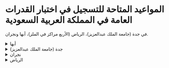 # المواعيد المتاحة للتسجيل في اختبار القدرات العامة في المملكة العربية السعودية
في جدة (جامعة الملك عبدالعزيز)، الرياض (الأربع مراكز في الملز)، أبها ونجران.

<details><summary>أبها</summary>

* [ديسمبر](https://github.com/AbdullahMRiad/qiyas-agat-available-time/blob/acc82b2a0edd48c42710ef4c1638d3bf097aa3c3/Abha/Abha%2012.png)
    
* [يناير](https://github.com/AbdullahMRiad/qiyas-agat-available-time/blob/acc82b2a0edd48c42710ef4c1638d3bf097aa3c3/Abha/Abha%201.png)

* [فبراير](https://github.com/AbdullahMRiad/qiyas-agat-available-time/blob/acc82b2a0edd48c42710ef4c1638d3bf097aa3c3/Abha/Abha%202.png)
</details>

<details><summary>جدة (جامعة الملك عبدالعزيز)</summary>

* [ديسمبر](https://github.com/AbdullahMRiad/qiyas-agat-available-time/blob/acc82b2a0edd48c42710ef4c1638d3bf097aa3c3/Jeddah/Jeddah%2012.png)
    
* [يناير](https://github.com/AbdullahMRiad/qiyas-agat-available-time/blob/acc82b2a0edd48c42710ef4c1638d3bf097aa3c3/Jeddah/Jeddah%201.png)

* [فبراير](https://github.com/AbdullahMRiad/qiyas-agat-available-time/blob/acc82b2a0edd48c42710ef4c1638d3bf097aa3c3/Jeddah/Jeddah%202.png)
</details>

<details><summary>نجران</summary>

* [ديسمبر](https://github.com/AbdullahMRiad/qiyas-agat-available-time/blob/acc82b2a0edd48c42710ef4c1638d3bf097aa3c3/Najran/Najran%2012.png)
    
* [يناير](https://github.com/AbdullahMRiad/qiyas-agat-available-time/blob/acc82b2a0edd48c42710ef4c1638d3bf097aa3c3/Najran/Najran%201.png)

* [فبراير](https://github.com/AbdullahMRiad/qiyas-agat-available-time/blob/acc82b2a0edd48c42710ef4c1638d3bf097aa3c3/Najran/Najran%202.png)
</details>

<details><summary>الرياض</summary>
<details><summary>الملز ١</summary>

* [ديسمبر](https://github.com/AbdullahMRiad/qiyas-agat-available-time/blob/acc82b2a0edd48c42710ef4c1638d3bf097aa3c3/Riyadh/Al%20Malaz%201/Riyadh%201%2012.png)
    
* [يناير](https://github.com/AbdullahMRiad/qiyas-agat-available-time/blob/acc82b2a0edd48c42710ef4c1638d3bf097aa3c3/Riyadh/Al%20Malaz%201/Riyadh%201%201.png)

* [فبراير](https://github.com/AbdullahMRiad/qiyas-agat-available-time/blob/acc82b2a0edd48c42710ef4c1638d3bf097aa3c3/Riyadh/Al%20Malaz%201/Riyadh%201%202.png)
</details>

<details><summary>الملز ٢</summary>

* [ديسمبر](https://github.com/AbdullahMRiad/qiyas-agat-available-time/blob/acc82b2a0edd48c42710ef4c1638d3bf097aa3c3/Riyadh/Al%20Malaz%202/Riyadh%202%2012.png)
    
* [يناير](https://github.com/AbdullahMRiad/qiyas-agat-available-time/blob/acc82b2a0edd48c42710ef4c1638d3bf097aa3c3/Riyadh/Al%20Malaz%202/Riyadh%202%201.png)

* [فبراير](https://github.com/AbdullahMRiad/qiyas-agat-available-time/blob/acc82b2a0edd48c42710ef4c1638d3bf097aa3c3/Riyadh/Al%20Malaz%202/Riyadh%202%202.png)
</details>

<details><summary>الملز ٣</summary>

* [ديسمبر](https://github.com/AbdullahMRiad/qiyas-agat-available-time/blob/acc82b2a0edd48c42710ef4c1638d3bf097aa3c3/Riyadh/Al%20Malaz%203/Riyadh%203%2012.png)
    
* [يناير](https://github.com/AbdullahMRiad/qiyas-agat-available-time/blob/acc82b2a0edd48c42710ef4c1638d3bf097aa3c3/Riyadh/Al%20Malaz%203/Riyadh%203%201.png)

* [فبراير](https://github.com/AbdullahMRiad/qiyas-agat-available-time/blob/acc82b2a0edd48c42710ef4c1638d3bf097aa3c3/Riyadh/Al%20Malaz%203/Riyadh%203%202.png)
</details>

<details><summary>الملز ٤</summary>

* [ديسمبر](https://github.com/AbdullahMRiad/qiyas-agat-available-time/blob/acc82b2a0edd48c42710ef4c1638d3bf097aa3c3/Riyadh/Al%20Malaz%204/Riyadh%204%2012.png)
    
* [يناير](https://github.com/AbdullahMRiad/qiyas-agat-available-time/blob/acc82b2a0edd48c42710ef4c1638d3bf097aa3c3/Riyadh/Al%20Malaz%204/Riyadh%204%201.png)

* [فبراير](https://github.com/AbdullahMRiad/qiyas-agat-available-time/blob/acc82b2a0edd48c42710ef4c1638d3bf097aa3c3/Riyadh/Al%20Malaz%204/Riyadh%204%202.png)
</details>
</details>